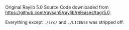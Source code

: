 Original Raylib 5.0 Source Code downloaded from https://github.com/raysan5/raylib/releases/tag/5.0.

Everything except `./src/` and `./LICENSE` was stripped off.
